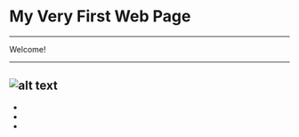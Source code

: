 # My Very First Web Page
___
Welcome!
___
![alt text](https://previews.123rf.com/images/kuco/kuco1302/kuco130200142/18064191-muay-thai-art-martial-de-combat-de-la-tha%C3%AFlande-kickboxing.jpg)
---
*
*
*
